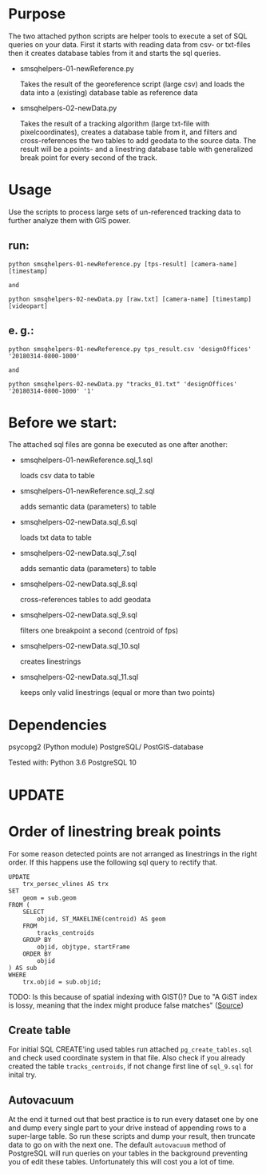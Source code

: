 # Purpose

The two attached python scripts are helper tools to execute a set of SQL queries on your data. First it starts with reading data from csv- or txt-files then it creates database tables from it and starts the sql queries.

- smsqhelpers-01-newReference.py

    Takes the result of the georeference script (large csv) and loads the data into a (existing) database table as reference data
    
- smsqhelpers-02-newData.py

    Takes the result of a tracking algorithm (large txt-file with pixelcoordinates), creates a database table from it, and filters and cross-references the two tables to add geodata to the source data. The result will be a points- and a linestring database table with generalized break point for every second of the track.

# Usage

Use the scripts to process large sets of un-referenced tracking data to further analyze them with GIS power.

## run:
    python smsqhelpers-01-newReference.py [tps-result] [camera-name] [timestamp]
    
    and
    
    python smsqhelpers-02-newData.py [raw.txt] [camera-name] [timestamp] [videopart]

## e. g.:
    python smsqhelpers-01-newReference.py tps_result.csv 'designOffices' '20180314-0800-1000'
    
    and
    
    python smsqhelpers-02-newData.py "tracks_01.txt" 'designOffices' '20180314-0800-1000' '1'

# Before we start:
The attached sql files are gonna be executed as one after another:

- smsqhelpers-01-newReference.sql_1.sql

    loads csv data to table

- smsqhelpers-01-newReference.sql_2.sql

    adds semantic data (parameters) to table
    
- smsqhelpers-02-newData.sql_6.sql

    loads txt data to table
    
- smsqhelpers-02-newData.sql_7.sql

    adds semantic data (parameters) to table
    
- smsqhelpers-02-newData.sql_8.sql

    cross-references tables to add geodata
    
- smsqhelpers-02-newData.sql_9.sql

    filters one breakpoint a second (centroid of fps)
    
- smsqhelpers-02-newData.sql_10.sql

    creates linestrings
    
- smsqhelpers-02-newData.sql_11.sql

    keeps only valid linestrings (equal or more than two points)

# Dependencies
psycopg2 (Python module)
PostgreSQL/ PostGIS-database

Tested with:
Python 3.6
PostgreSQL 10

# UPDATE
# Order of linestring break points
For some reason detected points are not arranged as linestrings in the right order. If this happens use the following sql query to rectify that.

    UPDATE 
        trx_persec_vlines AS trx 
    SET 
        geom = sub.geom 
    FROM (
        SELECT 
            objid, ST_MAKELINE(centroid) AS geom 
        FROM 
            tracks_centroids 
        GROUP BY 
            objid, objtype, startFrame 
        ORDER BY 
            objid
    ) AS sub 
    WHERE 
        trx.objid = sub.objid;
   
TODO: Is this because of spatial indexing with GIST()? Due to "A GiST index is lossy, meaning that the index might produce false matches" ([Source](https://www.postgresql.org/docs/10/textsearch-indexes.html))

## Create table
For initial SQL CREATE'ing used tables run attached `pg_create_tables.sql` and check used coordinate system in that file. Also check if you already created the table `tracks_centroids`, if not change first line of `sql_9.sql` for inital try.

## Autovacuum
At the end it turned out that best practice is to run every dataset one by one and dump every single part to your drive instead of appending rows to a super-large table. So run these scripts and dump your result, then truncate data to go on with the next one. The default `autovacuum` method of PostgreSQL will run queries on your tables in the background preventing you of edit these tables. Unfortunately this will cost you a lot of time.
